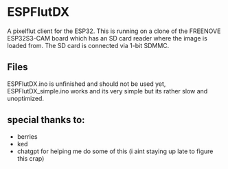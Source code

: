 # ESPFlutDX

A pixelflut client for the ESP32.
This is running on a clone of the FREENOVE ESP32S3-CAM board which has an SD card reader where the image is loaded from. The SD card is connected via 1-bit SDMMC.

## Files
ESPFlutDX.ino is unfinished and should not be used yet, ESPFlutDX_simple.ino works and its very simple but its rather slow and unoptimized.

## special thanks to:
- berries
- ked
- chatgpt for helping me do some of this (i aint staying up late to figure this crap)
